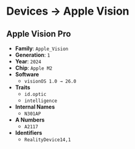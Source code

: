 # Devices → Apple Vision

## Apple Vision Pro
- **Family**: `Apple_Vision`
- **Generation**: `1`
- **Year**: `2024`
- **Chip**: `Apple M2`
- **Software**
  - `visionOS 1.0 → 26.0`
- **Traits**
  -  `id.optic`
  -  `intelligence`
- **Internal Names**
  -  `N301AP`
- **A Numbers**
  -  `A2117`
- **Identifiers**
  -  `RealityDevice14,1`

